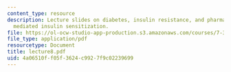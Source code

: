 ```yaml
---
content_type: resource
description: Lecture slides on diabetes, insulin resistance, and pharmaceutically
  mediated insulin sensitization.
file: https://ol-ocw-studio-app-production.s3.amazonaws.com/courses/7-343-the-radical-consequences-of-respiration-reactive-oxygen-species-in-aging-and-disease-fall-2007/4a06510ff05f3624c9927f9c02239699_lecture8.pdf
file_type: application/pdf
resourcetype: Document
title: lecture8.pdf
uid: 4a06510f-f05f-3624-c992-7f9c02239699
---
```

